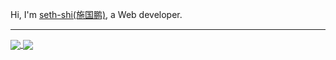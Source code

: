 Hi, I'm [seth-shi(施国鹏)](https://github.com/seth-shi), a Web developer.

****

<a href="https://github.com/anuraghazra/github-readme-stats">
  <img align="center" src="https://github-readme-stats.vercel.app/api?username=seth-shi&show_icons=true&hide=[%22contribs%22]&hide_title=true&count_private=true&title_color=355c7d&text_color=3f72af&bg_color=f9f7f7&icon_color=3282b8" />
</a>
<a href="https://github.com/anuraghazra/github-readme-stats">
  <img align="center" src="https://github-readme-stats.vercel.app/api/top-langs/?username=seth-shi&&hide=java,javascript,html&layout=compact" />
</a>

